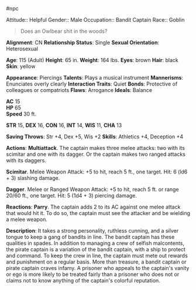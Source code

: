 #npc

Attitude:: Helpful
Gender:: Male
Occupation:: Bandit Captain
Race:: Goblin

> Does an Owlbear shit in the woods?

**Alignment**: CN
**Relationship Status**: Single
**Sexual Orientation**: Heterosexual

**Age**: 115 (Adult)
**Height**: 65 in.
**Weight**: 164 lbs.
**Eyes**: brown	
**Hair**: black	
**Skin**: yellow

**Appearance**: Piercings
**Talents**: Plays a musical instrument
**Mannerisms**: Enunciates overly clearly
**Interaction Traits**: Quiet
**Bonds**: Protective of colleagues or compatriots
**Flaws**: Arrogance
**Ideals**: Balance

**AC**	15	
**HP**	65	
**Speed**	30 ft.

**STR** 15, **DEX** 16, **CON** 16, **INT** 14, **WIS** 11, **CHA** 13

**Saving Throws**: Str +4, Dex +5, Wis +2
**Skills**: Athletics +4, Deception +4

**Actions**:
**Multiattack**. The captain makes three melee attacks: two with its scimitar and one with its dagger. Or the captain makes two ranged attacks with its daggers.

**Scimitar**. Melee Weapon Attack: +5 to hit, reach 5 ft., one target. Hit: 6 (ld6 + 3) slashing damage.

**Dagger**. Melee or Ranged Weapon Attack: +5 to hit, reach 5 ft. or range 20/60 ft., one target. Hit: 5 (1d4 + 3) piercing damage.

**Reactions**:
**Parry**. The captain adds 2 to its AC against one melee attack that would hit it. To do so, the captain must see the attacker and be wielding a melee weapon.

**Description**: It takes a strong personality, ruthless cunning, and a silver tongue to keep a gang of bandits in line. The bandit captain has these qualities in spades. In addition to managing a crew of selfish malcontents, the pirate captain is a variation of the bandit captain, with a ship to protect and command. To keep the crew in line, the captain must mete out rewards and punishment on a regular basis. More than treasure, a bandit captain or pirate captain craves infamy. A prisoner who appeals to the captain's vanity or ego is more likely to be treated fairly than a prisoner who does not or claims not to know anything of the captain's colorful reputation.